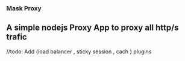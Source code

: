 ### Mask Proxy
## A simple nodejs Proxy App to proxy all http/s trafic
//todo: Add  {load balancer , sticky session , cach } plugins